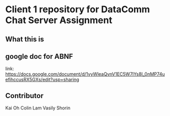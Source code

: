 # Client 1 repository for DataComm Chat Server Assignment

## What this is

## google doc for ABNF
link: https://docs.google.com/document/d/1vyWleaQvnV1EC5W7lYs8I_0nMP74uefihccusRX5GXs/edit?usp=sharing

## Contributor
Kai Oh
Colin Lam
Vasily Shorin


